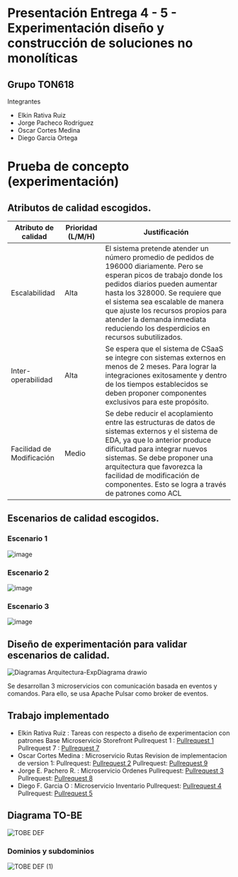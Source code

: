 # Presentación Entrega 4 - 5 - Experimentación diseño y construcción de soluciones no monolíticas

## Grupo TON618
Integrantes
* Elkin Rativa Ruiz
* Jorge Pacheco Rodríguez
* Oscar Cortes Medina
* Diego Garcia Ortega

# Prueba de concepto (experimentación)

## Atributos de calidad escogidos.

| **Atributo de calidad**   | **Prioridad (L/M/H)** | **Justificación**  |
| ------------------------- | --------------------- | ------------------------------------------------------------------------ |
| Escalabilidad             | Alta                  | El sistema pretende atender un número promedio de pedidos de 196000 diariamente. Pero se esperan picos de trabajo donde los pedidos diarios pueden aumentar hasta los 328000. Se requiere que el sistema sea escalable de manera que ajuste los recursos propios para atender la demanda inmediata reduciendo los desperdicios en recursos subutilizados. |
| Inter-operabilidad        | Alta                  | Se espera que el sistema de CSaaS se integre con sistemas externos en menos de 2 meses. Para lograr la integraciones exitosamente y dentro de los tiempos establecidos se deben proponer componentes exclusivos para este propósito.  |
| Facilidad de Modificación | Medio                 | Se debe reducir el acoplamiento entre las estructuras de datos de sistemas externos y el sistema de EDA, ya que lo anterior produce dificultad para integrar nuevos sistemas. Se debe proponer una arquitectura que favorezca la facilidad de modificación de componentes. Esto se logra a través de patrones como ACL |

## Escenarios de calidad escogidos.

### Escenario 1
![image](https://user-images.githubusercontent.com/78925077/223602167-acb6196f-6909-4e78-9a4b-e10577be6eec.png)

### Escenario 2
![image](https://user-images.githubusercontent.com/78925077/223602437-28112387-255d-4db3-9943-8dcbc282262e.png)

### Escenario 3
![image](https://user-images.githubusercontent.com/78925077/223602552-250d0b05-1134-4589-b20c-f2cbc1cf6d4f.png)

## Diseño de experimentación para validar escenarios de calidad. 

![Diagramas Arquitectura-ExpDiagrama drawio](https://user-images.githubusercontent.com/78925077/225509230-6a8fb5f8-d735-4cb0-9200-6f0a4571bdbb.png)

Se desarrollan 3 microservicios con comunicación basada en eventos y comandos. Para ello, se usa Apache Pulsar como broker de eventos.

## Trabajo implementado

* Elkin Rativa Ruiz   : Tareas con respecto a diseño de experimentacion con patrones
                        Base Microservicio Storefront
                        Pullrequest 1 : [Pullrequest 1](https://github.com/dfgoUniandes/ton618-no-monoliticas/pull/1)
                        Pullrequest 7 : [Pullrequest 7](https://github.com/dfgoUniandes/ton618-no-monoliticas/pull/7)
* Oscar Cortes Medina : Microservicio Rutas
                        Revision de implementacion de version 1: 
                        Pullrequest: [Pullrequest 2](https://github.com/dfgoUniandes/ton618-no-monoliticas/pull/2)
                        Pullrequest: [Pullrequest 9](https://github.com/dfgoUniandes/ton618-no-monoliticas/pull/9)
* Jorge E. Pachero R. : Microservicio Ordenes
                        Pullrequest: [Pullrequest 3](https://github.com/dfgoUniandes/ton618-no-monoliticas/pull/3)
                        Pullrequest: [Pullrequest 8](https://github.com/dfgoUniandes/ton618-no-monoliticas/pull/8)
* Diego F. Garcia O   : Microservicio Inventario
                        Pullrequest: [Pullrequest 4](https://github.com/dfgoUniandes/ton618-no-monoliticas/pull/4)
                        Pullrequest: [Pullrequest 5](https://github.com/dfgoUniandes/ton618-no-monoliticas/pull/6)
                        
## Diagrama TO-BE 

![TOBE DEF](https://user-images.githubusercontent.com/78925077/225508976-1b87b438-1c3b-41b1-b42f-98c2520de8a5.jpg)

### Dominios y subdominios
![TOBE DEF (1)](https://user-images.githubusercontent.com/78925077/225509024-85d26377-d0c1-4f9b-beb8-5e1dc7021bd7.jpg)

